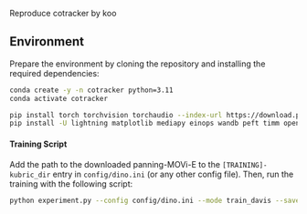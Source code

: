 
Reproduce cotracker by koo

## Environment


Prepare the environment by cloning the repository and installing the required dependencies:

```bash
conda create -y -n cotracker python=3.11
conda activate cotracker

pip install torch torchvision torchaudio --index-url https://download.pytorch.org/whl/cu118
pip install -U lightning matplotlib mediapy einops wandb peft timm opencv-python
```


#### Training Script

Add the path to the downloaded panning-MOVi-E to the `[TRAINING]-kubric_dir` entry in `config/dino.ini` (or any other config file). Then, run the training with the following script:

```bash
python experiment.py --config config/dino.ini --mode train_davis --save_path ./path_to_save_checkpoints/
```